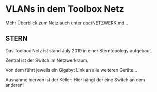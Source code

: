 VLANs in dem Toolbox Netz
======================

Mehr Überblick zum Netz auch unter [doc/NETZWERK.md](https://github.com/ToolboxBodensee/toolbox-netzwerk/blob/master/doc/NETZWERK.md)...

 STERN
---------

Das Toolbox Netz ist stand July 2019 in einer Sterntopology aufgebaut.

Zentral ist der Switch im Netzwerkraum.

Von dem führt jeweils ein Gigabyt Link an alle weiteren Geräte...

Ausnahme hiervon ist der Keller: Hier hängt der eine Switch an dem anderen!

